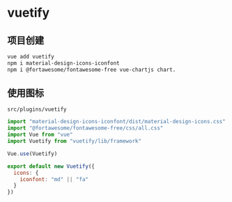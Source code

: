# vuetify

## 项目创建

```sh
vue add vuetify
npm i material-design-icons-iconfont 
npm i @fortawesome/fontawesome-free vue-chartjs chart. 
```

## 使用图标

`src/plugins/vuetify`

```js
import "material-design-icons-iconfont/dist/material-design-icons.css"
import "@fortawesome/fontawesome-free/css/all.css"
import Vue from "vue"
import Vuetify from "vuetify/lib/framework"

Vue.use(Vuetify)

export default new Vuetify({
  icons: {
    iconfont: "md" || "fa"
  }
})

```

